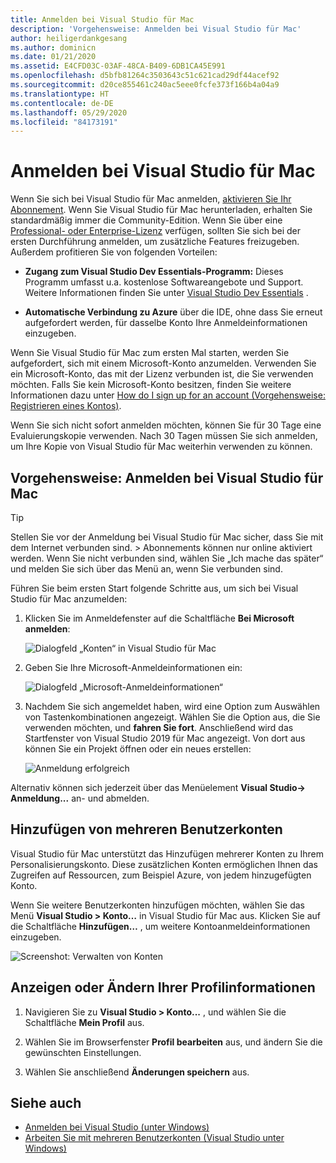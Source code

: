 ```yaml
---
title: Anmelden bei Visual Studio für Mac
description: 'Vorgehensweise: Anmelden bei Visual Studio für Mac'
author: heiligerdankgesang
ms.author: dominicn
ms.date: 01/21/2020
ms.assetid: E4CFD03C-03AF-48CA-B409-6DB1CA45E991
ms.openlocfilehash: d5bfb81264c3503643c51c621cad29df44acef92
ms.sourcegitcommit: d20ce855461c240ac5eee0fcfe373f166b4a04a9
ms.translationtype: HT
ms.contentlocale: de-DE
ms.lasthandoff: 05/29/2020
ms.locfileid: "84173191"
---
```

# <a name="sign-in-to-visual-studio-for-mac"></a>Anmelden bei Visual Studio für Mac

Wenn Sie sich bei Visual Studio für Mac anmelden, [aktivieren Sie Ihr Abonnement](enable-subscription.md). Wenn Sie Visual Studio für Mac herunterladen, erhalten Sie standardmäßig immer die Community-Edition. Wenn Sie über eine [Professional- oder Enterprise-Lizenz](https://visualstudio.microsoft.com/vs/compare/) verfügen, sollten Sie sich bei der ersten Durchführung anmelden, um zusätzliche Features freizugeben. Außerdem profitieren Sie von folgenden Vorteilen:

* **Zugang zum Visual Studio Dev Essentials-Programm:** Dieses Programm umfasst u.a. kostenlose Softwareangebote und Support. Weitere Informationen finden Sie unter [Visual Studio Dev Essentials](https://visualstudio.microsoft.com/dev-essentials/) .

* **Automatische Verbindung zu Azure** über die IDE, ohne dass Sie erneut aufgefordert werden, für dasselbe Konto Ihre Anmeldeinformationen einzugeben.

Wenn Sie Visual Studio für Mac zum ersten Mal starten, werden Sie aufgefordert, sich mit einem Microsoft-Konto anzumelden. Verwenden Sie ein Microsoft-Konto, das mit der Lizenz verbunden ist, die Sie verwenden möchten. Falls Sie kein Microsoft-Konto besitzen, finden Sie weitere Informationen dazu unter [How do I sign up for an account (Vorgehensweise: Registrieren eines Kontos)](https://support.microsoft.com/instantanswers/d18cc497-d839-cf50-dea8-f99c95f2bd16/sign-up-for-a-microsoft-account).

Wenn Sie sich nicht sofort anmelden möchten, können Sie für 30 Tage eine Evaluierungskopie verwenden. Nach 30 Tagen müssen Sie sich anmelden, um Ihre Kopie von Visual Studio für Mac weiterhin verwenden zu können.

## <a name="how-to-sign-in-to-visual-studio-for-mac"></a>Vorgehensweise: Anmelden bei Visual Studio für Mac

> [!TIP]
> Stellen Sie vor der Anmeldung bei Visual Studio für Mac sicher, dass Sie mit dem Internet verbunden sind. > Abonnements können nur online aktiviert werden. Wenn Sie nicht verbunden sind, wählen Sie „Ich mache das später“ und melden Sie sich über das Menü an, wenn Sie verbunden sind.

Führen Sie beim ersten Start folgende Schritte aus, um sich bei Visual Studio für Mac anzumelden:

1. Klicken Sie im Anmeldefenster auf die Schaltfläche **Bei Microsoft anmelden**:

    ![Dialogfeld „Konten“ in Visual Studio für Mac](media/ide-tour-2019-start-signin.png)

2. Geben Sie Ihre Microsoft-Anmeldeinformationen ein:

    ![Dialogfeld „Microsoft-Anmeldeinformationen“](media/signing-in-image13.png)

4. Nachdem Sie sich angemeldet haben, wird eine Option zum Auswählen von Tastenkombinationen angezeigt. Wählen Sie die Option aus, die Sie verwenden möchten, und **fahren Sie fort**. Anschließend wird das Startfenster von Visual Studio 2019 für Mac angezeigt. Von dort aus können Sie ein Projekt öffnen oder ein neues erstellen:

    ![Anmeldung erfolgreich](media/signing-in-image14.png)

Alternativ können sich jederzeit über das Menüelement **Visual Studio-> Anmeldung...** an- und abmelden.

## <a name="adding-multiple-user-accounts"></a>Hinzufügen von mehreren Benutzerkonten

Visual Studio für Mac unterstützt das Hinzufügen mehrerer Konten zu Ihrem Personalisierungskonto. Diese zusätzlichen Konten ermöglichen Ihnen das Zugreifen auf Ressourcen, zum Beispiel Azure, von jedem hinzugefügten Konto.

Wenn Sie weitere Benutzerkonten hinzufügen möchten, wählen Sie das Menü **Visual Studio > Konto…** in Visual Studio für Mac aus. Klicken Sie auf die Schaltfläche **Hinzufügen…** , um weitere Kontoanmeldeinformationen einzugeben.

![Screenshot: Verwalten von Konten](media/user-accounts-login.png)

## <a name="view-or-change-your-profile-information"></a>Anzeigen oder Ändern Ihrer Profilinformationen

1. Navigieren Sie zu **Visual Studio > Konto...** , und wählen Sie die Schaltfläche **Mein Profil** aus.

2. Wählen Sie im Browserfenster **Profil bearbeiten** aus, und ändern Sie die gewünschten Einstellungen.

3. Wählen Sie anschließend **Änderungen speichern** aus.

## <a name="see-also"></a>Siehe auch

- [Anmelden bei Visual Studio (unter Windows)](/visualstudio/ide/signing-in-to-visual-studio)
- [Arbeiten Sie mit mehreren Benutzerkonten (Visual Studio unter Windows)](/visualstudio/ide/work-with-multiple-user-accounts)
